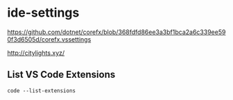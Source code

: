 # ide-settings

https://github.com/dotnet/corefx/blob/368fdfd86ee3a3bf1bca2a6c339ee590f3d6505d/corefx.vssettings

http://citylights.xyz/

## List VS Code Extensions

`code --list-extensions`
